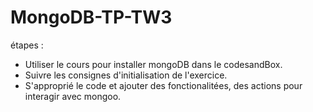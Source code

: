 # MongoDB-TP-TW3

étapes :
- Utiliser le cours pour installer mongoDB dans le codesandBox.
- Suivre les consignes d'initialisation de l'exercice.
- S'approprié le code et ajouter des fonctionalitées, des actions pour interagir avec mongoo.